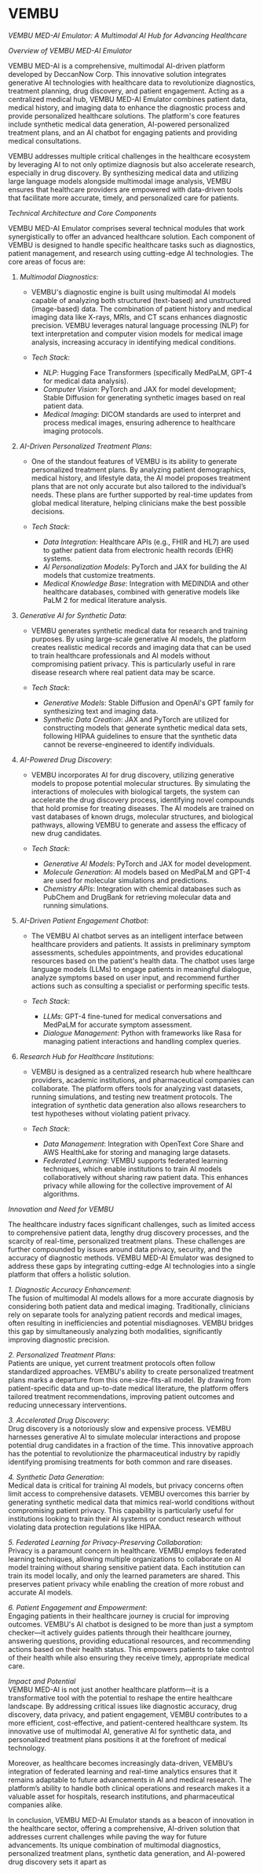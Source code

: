 # VEMBU
*VEMBU MED-AI Emulator: A Multimodal AI Hub for Advancing Healthcare*

*Overview of VEMBU MED-AI Emulator*

VEMBU MED-AI is a comprehensive, multimodal AI-driven platform developed by DeccanNow Corp. This innovative solution integrates generative AI technologies with healthcare data to revolutionize diagnostics, treatment planning, drug discovery, and patient engagement. Acting as a centralized medical hub, VEMBU MED-AI Emulator combines patient data, medical history, and imaging data to enhance the diagnostic process and provide personalized healthcare solutions. The platform's core features include synthetic medical data generation, AI-powered personalized treatment plans, and an AI chatbot for engaging patients and providing medical consultations.

VEMBU addresses multiple critical challenges in the healthcare ecosystem by leveraging AI to not only optimize diagnosis but also accelerate research, especially in drug discovery. By synthesizing medical data and utilizing large language models alongside multimodal image analysis, VEMBU ensures that healthcare providers are empowered with data-driven tools that facilitate more accurate, timely, and personalized care for patients.

*Technical Architecture and Core Components*

VEMBU MED-AI Emulator comprises several technical modules that work synergistically to offer an advanced healthcare solution. Each component of VEMBU is designed to handle specific healthcare tasks such as diagnostics, patient management, and research using cutting-edge AI technologies. The core areas of focus are:

1. *Multimodal Diagnostics*: 
   - VEMBU's diagnostic engine is built using multimodal AI models capable of analyzing both structured (text-based) and unstructured (image-based) data. The combination of patient history and medical imaging data like X-rays, MRIs, and CT scans enhances diagnostic precision. VEMBU leverages natural language processing (NLP) for text interpretation and computer vision models for medical image analysis, increasing accuracy in identifying medical conditions.
   
   - *Tech Stack*: 
     - *NLP*: Hugging Face Transformers (specifically MedPaLM, GPT-4 for medical data analysis).
     - *Computer Vision*: PyTorch and JAX for model development; Stable Diffusion for generating synthetic images based on real patient data.
     - *Medical Imaging*: DICOM standards are used to interpret and process medical images, ensuring adherence to healthcare imaging protocols.

2. *AI-Driven Personalized Treatment Plans*: 
   - One of the standout features of VEMBU is its ability to generate personalized treatment plans. By analyzing patient demographics, medical history, and lifestyle data, the AI model proposes treatment plans that are not only accurate but also tailored to the individual’s needs. These plans are further supported by real-time updates from global medical literature, helping clinicians make the best possible decisions.
   
   - *Tech Stack*: 
     - *Data Integration*: Healthcare APIs (e.g., FHIR and HL7) are used to gather patient data from electronic health records (EHR) systems.
     - *AI Personalization Models*: PyTorch and JAX for building the AI models that customize treatments.
     - *Medical Knowledge Base*: Integration with MEDINDIA and other healthcare databases, combined with generative models like PaLM 2 for medical literature analysis.

3. *Generative AI for Synthetic Data*: 
   - VEMBU generates synthetic medical data for research and training purposes. By using large-scale generative AI models, the platform creates realistic medical records and imaging data that can be used to train healthcare professionals and AI models without compromising patient privacy. This is particularly useful in rare disease research where real patient data may be scarce.
   
   - *Tech Stack*: 
     - *Generative Models*: Stable Diffusion and OpenAI's GPT family for synthesizing text and imaging data.
     - *Synthetic Data Creation*: JAX and PyTorch are utilized for constructing models that generate synthetic medical data sets, following HIPAA guidelines to ensure that the synthetic data cannot be reverse-engineered to identify individuals.

4. *AI-Powered Drug Discovery*: 
   - VEMBU incorporates AI for drug discovery, utilizing generative models to propose potential molecular structures. By simulating the interactions of molecules with biological targets, the system can accelerate the drug discovery process, identifying novel compounds that hold promise for treating diseases. The AI models are trained on vast databases of known drugs, molecular structures, and biological pathways, allowing VEMBU to generate and assess the efficacy of new drug candidates.
   
   - *Tech Stack*: 
     - *Generative AI Models*: PyTorch and JAX for model development.
     - *Molecule Generation*: AI models based on MedPaLM and GPT-4 are used for molecular simulations and predictions.
     - *Chemistry APIs*: Integration with chemical databases such as PubChem and DrugBank for retrieving molecular data and running simulations.

5. *AI-Driven Patient Engagement Chatbot*: 
   - The VEMBU AI chatbot serves as an intelligent interface between healthcare providers and patients. It assists in preliminary symptom assessments, schedules appointments, and provides educational resources based on the patient's health data. The chatbot uses large language models (LLMs) to engage patients in meaningful dialogue, analyze symptoms based on user input, and recommend further actions such as consulting a specialist or performing specific tests.
   
   - *Tech Stack*: 
     - *LLMs*: GPT-4 fine-tuned for medical conversations and MedPaLM for accurate symptom assessment.
     - *Dialogue Management*: Python with frameworks like Rasa for managing patient interactions and handling complex queries.

6. *Research Hub for Healthcare Institutions*: 
   - VEMBU is designed as a centralized research hub where healthcare providers, academic institutions, and pharmaceutical companies can collaborate. The platform offers tools for analyzing vast datasets, running simulations, and testing new treatment protocols. The integration of synthetic data generation also allows researchers to test hypotheses without violating patient privacy.
   
   - *Tech Stack*: 
     - *Data Management*: Integration with OpenText Core Share and AWS HealthLake for storing and managing large datasets.
     - *Federated Learning*: VEMBU supports federated learning techniques, which enable institutions to train AI models collaboratively without sharing raw patient data. This enhances privacy while allowing for the collective improvement of AI algorithms.

*Innovation and Need for VEMBU*

The healthcare industry faces significant challenges, such as limited access to comprehensive patient data, lengthy drug discovery processes, and the scarcity of real-time, personalized treatment plans. These challenges are further compounded by issues around data privacy, security, and the accuracy of diagnostic methods. VEMBU MED-AI Emulator was designed to address these gaps by integrating cutting-edge AI technologies into a single platform that offers a holistic solution.

*1. Diagnostic Accuracy Enhancement*:  
The fusion of multimodal AI models allows for a more accurate diagnosis by considering both patient data and medical imaging. Traditionally, clinicians rely on separate tools for analyzing patient records and medical images, often resulting in inefficiencies and potential misdiagnoses. VEMBU bridges this gap by simultaneously analyzing both modalities, significantly improving diagnostic precision.

*2. Personalized Treatment Plans*:  
Patients are unique, yet current treatment protocols often follow standardized approaches. VEMBU's ability to create personalized treatment plans marks a departure from this one-size-fits-all model. By drawing from patient-specific data and up-to-date medical literature, the platform offers tailored treatment recommendations, improving patient outcomes and reducing unnecessary interventions.

*3. Accelerated Drug Discovery*:  
Drug discovery is a notoriously slow and expensive process. VEMBU harnesses generative AI to simulate molecular interactions and propose potential drug candidates in a fraction of the time. This innovative approach has the potential to revolutionize the pharmaceutical industry by rapidly identifying promising treatments for both common and rare diseases.

*4. Synthetic Data Generation*:  
Medical data is critical for training AI models, but privacy concerns often limit access to comprehensive datasets. VEMBU overcomes this barrier by generating synthetic medical data that mimics real-world conditions without compromising patient privacy. This capability is particularly useful for institutions looking to train their AI systems or conduct research without violating data protection regulations like HIPAA.

*5. Federated Learning for Privacy-Preserving Collaboration*:  
Privacy is a paramount concern in healthcare. VEMBU employs federated learning techniques, allowing multiple organizations to collaborate on AI model training without sharing sensitive patient data. Each institution can train its model locally, and only the learned parameters are shared. This preserves patient privacy while enabling the creation of more robust and accurate AI models.

*6. Patient Engagement and Empowerment*:  
Engaging patients in their healthcare journey is crucial for improving outcomes. VEMBU's AI chatbot is designed to be more than just a symptom checker—it actively guides patients through their healthcare journey, answering questions, providing educational resources, and recommending actions based on their health status. This empowers patients to take control of their health while also ensuring they receive timely, appropriate medical care.

*Impact and Potential*  
VEMBU MED-AI is not just another healthcare platform—it is a transformative tool with the potential to reshape the entire healthcare landscape. By addressing critical issues like diagnostic accuracy, drug discovery, data privacy, and patient engagement, VEMBU contributes to a more efficient, cost-effective, and patient-centered healthcare system. Its innovative use of multimodal AI, generative AI for synthetic data, and personalized treatment plans positions it at the forefront of medical technology.

Moreover, as healthcare becomes increasingly data-driven, VEMBU’s integration of federated learning and real-time analytics ensures that it remains adaptable to future advancements in AI and medical research. The platform’s ability to handle both clinical operations and research makes it a valuable asset for hospitals, research institutions, and pharmaceutical companies alike.

In conclusion, VEMBU MED-AI Emulator stands as a beacon of innovation in the healthcare sector, offering a comprehensive, AI-driven solution that addresses current challenges while paving the way for future advancements. Its unique combination of multimodal diagnostics, personalized treatment plans, synthetic data generation, and AI-powered drug discovery sets it apart as
